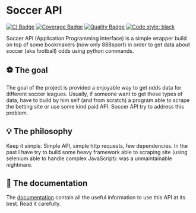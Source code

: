 # Soccer API

[![CI Badge](https://github.com/S1M0N38/soccerapi/workflows/CI/badge.svg)](https://github.com/S1M0N38/soccer-api/actions)
[![Coverage Badge](https://api.codacy.com/project/badge/Coverage/5bad465c97414d86ba0931c40f0a2c95)](https://www.codacy.com/manual/S1M0N38/soccer-api?utm_source=github.com&amp;utm_medium=referral&amp;utm_content=S1M0N38/soccer-api&amp;utm_campaign=Badge_Coverage)
[![Quality Badge](https://api.codacy.com/project/badge/Grade/5bad465c97414d86ba0931c40f0a2c95)](https://www.codacy.com/manual/S1M0N38/soccer-api?utm_source=github.com&amp;utm_medium=referral&amp;utm_content=S1M0N38/soccer-api&amp;utm_campaign=Badge_Grade)
[![Code style: black](https://img.shields.io/badge/code%20style-black-000000.svg)](https://github.com/psf/black)

Soccer API (Application Programming Interface) is a simple wrapper build on top
of some bookmakers (now only 888sport) in order to get data about soccer (aka
football) odds using python commands.

## ⚽️ The goal

The goal of the project is provided a enjoyable way to get odds data for
different soccer leagues. Usually, if someone want to get these types of data,
have to build by him self (and from scratch) a program able to scrape the
betting site or use some kind paid API. Soccer API try to address this problem.

## 💡 The philosophy

Keep it simple. Simple API, simple http requests, few dependencies. In the past
I have try to build some heavy framework able to scraping site (using selenium
able to handle complex JavaScript): was a unmaintainable nightmare.

## 📘 The documentation

The [documentation](https://s1m0n38.github.io/soccerapi/#/) contain all the
useful information to use this API at its best. Read it carefully.
